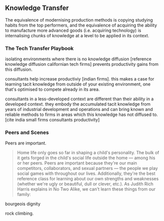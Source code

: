 ## Knowledge Transfer

The equivalence of modernising production methods is copying studying habits from the top performers, and the equivalence of acquiring the ability to manufacture more advanced goods (i.e. acquiring technology) is internalising chunks of knowledge at a level to be applied in its context.

### The Tech Transfer Playbook

isolating environments where there is no knowledge diffusion [reference knowledge diffusion californian tech firms] prevents productivity gains from this diffusion.

consultants help increase productiviy [indian firms]. this makes a case for learning tacit knowledge from outside of your existing environment, one that's optimised to compete already in its area.

consultants in a less-developed context are different than their ability in a developed context. they embody the accumulated tacit knowledge from years of industrial development and operations and can bring known and reliable methods to firms in areas which this knowledge has not diffused to. [cite india small firms consultants productivity]


### Peers and Scenes

Peers are important.

> Home life only goes so far in shaping a child's personality. The bulk of it gets forged in the child's social life outside the home — among his or her peers. Peers are important because they're our main competitors, collaborators, and sexual partners — the people we play social games with throughout our lives. Additionally, they're the best reference class for learning about our own strengths and weaknesses (whether we're ugly or beautiful, dull or clever, etc.). As Judith Rich Harris explains in No Two Alike, we can't learn these things from our family:


bourgeois dignity

rock climbing.

